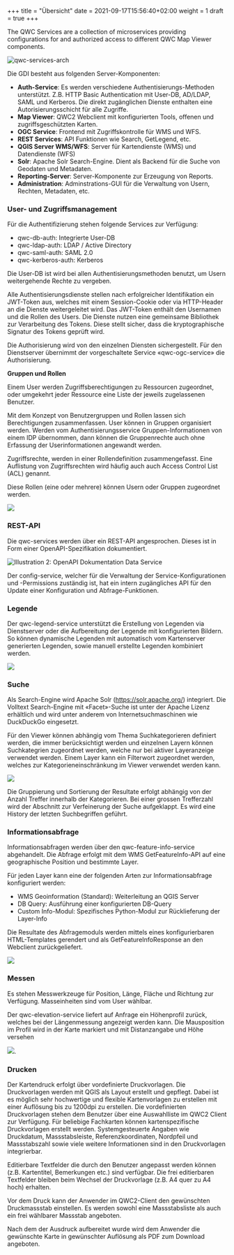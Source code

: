 +++
title = "Übersicht"
date = 2021-09-17T15:56:40+02:00
weight = 1
draft = true
+++

The QWC Services are a collection of microservices providing configurations for and authorized access to different QWC Map Viewer components.

![qwc-services-arch](/images/qwc-services-arch.png)

Die GDI besteht aus folgenden Server-Komponenten:
- **Auth-Service**: Es werden verschiedene Authentisierungs-Methoden unterstützt. Z.B. HTTP Basic Authentication mit User-DB, AD/LDAP, SAML und Kerberos.
  Die direkt zugänglichen Dienste enthalten eine Autorisierungsschicht für alle Zugriffe. 
- **Map Viewer**: QWC2 Webclient mit konfigurierten Tools, offenen und zugriffsgeschützten Karten.
- **OGC Service**: Frontend mit Zugriffskontrolle für WMS und WFS.
- **REST Services**: API Funktionen wie Search, GetLegend, etc.
- **QGIS Server WMS/WFS**: Server für Kartendienste (WMS) und Datendienste (WFS)
- **Solr**: Apache Solr Search-Engine. Dient als Backend für die Suche von Geodaten und Metadaten.
- **Reporting-Server**: Server-Komponente zur Erzeugung von Reports.
- **Administration**: Adminstrations-GUI für die Verwaltung von Usern, Rechten, Metadaten, etc.

### User- und Zugriffsmanagement

Für die Authentifizierung stehen folgende Services zur Verfügung:

  - qwc-db-auth: Integrierte User-DB
  - qwc-ldap-auth: LDAP / Active Directory
  - qwc-saml-auth: SAML 2.0
  - qwc-kerberos-auth: Kerberos

Die User-DB ist wird bei allen Authentisierungsmethoden benutzt, um
Usern weitergehende Rechte zu vergeben.

Alle Authentisierungsdienste stellen nach erfolgreicher Identifikation
ein JWT-Token aus, welches mit einem Session-Cookie oder via HTTP-Header
an die Dienste weitergeleitet wird. Das JWT-Token enthält den Usernamen
und die Rollen des Users. Die Dienste nutzen eine gemeinsame Bibliothek
zur Verarbeitung des Tokens. Diese stellt sicher, dass die
kryptographische Signatur des Tokens geprüft wird.

Die Authorisierung wird von den einzelnen Diensten sichergestellt. Für
den Dienstserver übernimmt der vorgeschaltete Service «qwc-ogc-service»
die Authorisierung.

**Gruppen und Rollen**

Einem User werden Zugriffsberechtigungen zu Ressourcen zugeordnet, oder
umgekehrt jeder Ressource eine Liste der jeweils zugelassenen Benutzer.

Mit dem Konzept von Benutzergruppen und Rollen lassen sich
Berechtigungen zusammenfassen. User können in Gruppen organisiert
werden. Werden vom Authentisierungsservice Gruppen-Informationen von
einem IDP übernommen, dann können die Gruppenrechte auch ohne Erfassung
der Userinformationen angewandt werden.

Zugriffsrechte, werden in einer Rollendefinition zusammengefasst. Eine
Auflistung von Zugriffsrechten wird häufig auch auch Access Control List
(ACL) genannt.

Diese Rollen (eine oder mehrere) können Usern oder Gruppen zugeordnet werden.

![](/images/100002010000019100000075E735E86EF7DB022F.png)


### REST-API

Die qwc-services werden über ein REST-API angesprochen. Dieses ist in
Form einer OpenAPI-Spezifikation dokumentiert.

![Illustration 2: OpenAPI Dokumentation Data
Service](/images/10000201000006C1000007848FFF3358691E995D.png)

Der config-service, welcher für die Verwaltung der
Service-Konfigurationen und -Permissions zuständig ist, hat ein intern
zugängliches API für den Update einer Konfiguration und
Abfrage-Funktionen.

### Legende

Der qwc-legend-service unterstützt die Erstellung von Legenden via
Dienstserver oder die Aufbereitung der Legende mit konfigurierten
Bildern. So können dynamische Legenden mit automatisch vom Kartenserver
generierten Legenden, sowie manuell erstellte Legenden kombiniert
werden. 

![](/images/100002010000013F000002C91A6324D14C5FD85E.png)

### Suche

Als Search-Engine wird Apache Solr (<https://solr.apache.org/>)
integriert. Die Volltext Search-Engine mit «Facet»-Suche ist unter der
Apache Lizenz erhältlich und wird unter anderem von
Internetsuchmaschinen wie DuckDuckGo eingesetzt.

Für den Viewer können abhängig vom Thema Suchkategorieren definiert
werden, die immer berücksichtigt werden und einzelnen Layern können
Suchkategrien zugeordnet werden, welche nur bei aktiver Layeranzeige
verwendet werden. Einem Layer kann ein Filterwort zugeordnet werden,
welches zur Kategorieneinschränkung im Viewer verwendet werden kann.

![](/images/search.png)

Die Gruppierung und Sortierung der Resultate erfolgt abhängig von der
Anzahl Treffer innerhalb der Kategorieren. Bei einer grossen Trefferzahl
wird der Abschnitt zur Verfeinerung der Suche aufgeklappt. Es wird eine
History der letzten Suchbegriffen geführt.

### Informationsabfrage

Informationsabfragen werden über den qwc-feature-info-service
abgehandelt. Die Abfrage erfolgt mit dem WMS GetFeatureInfo-API auf eine
geographische Position und bestimmte Layer.

Für jeden Layer kann eine der folgenden Arten zur Informationsabfrage
konfiguriert werden:

  - WMS Geoinformation (Standard): Weiterleitung an QGIS Server
  - DB Query: Ausführung einer konfigurierten DB-Query
  - Custom Info-Modul: Spezifisches Python-Modul zur Rücklieferung der
    Layer-Info

Die Resultate des Abfragemoduls werden mittels eines konfigurierbaren
HTML-Templates gerendert und als GetFeatureInfoResponse an den Webclient
zurückgeliefert.

![](/images/feature-info.png)

### Messen

Es stehen Messwerkzeuge für Position, Länge, Fläche und Richtung zur
Verfügung. Masseinheiten sind vom User wählbar.

Der qwc-elevation-service
liefert auf Anfrage ein Höhenprofil zurück, welches bei der
Längenmessung angezeigt werden kann. Die Mausposition im Profil wird in
der Karte markiert und mit Distanzangabe und Höhe
versehen

![](/images/measure.png).

### Drucken

Der Kartendruck erfolgt über vordefinierte Druckvorlagen. Die
Druckvorlagen werden mit QGIS als Layout erstellt und gepflegt. Dabei
ist es möglich sehr hochwertige und flexible Kartenvorlagen zu erstellen
mit einer Auflösung bis zu 1200dpi zu erstellen. Die vordefinierten
Druckvorlagen stehen dem Benutzer über eine Auswahlliste im QWC2 Client
zur Verfügung. Für beliebige Fachkarten können kartenspezifische
Druckvorlagen erstellt werden. Systemgesteuerte Angaben wie Druckdatum,
Massstabsleiste, Referenzkoordinaten, Nordpfeil und Massstabszahl sowie
viele weitere Informationen sind in den Druckvorlagen integrierbar. 

Editierbare Textfelder die durch den Benutzer angepasst werden können
(z.B. Kartentitel, Bemerkungen etc.) sind verfügbar. Die frei
editierbaren Textfelder bleiben beim Wechsel der Druckvorlage (z.B. A4
quer zu A4 hoch) erhalten.

Vor dem Druck kann der Anwender im QWC2-Client den gewünschten
Druckmassstab einstellen. Es werden sowohl eine Massstabsliste als auch
ein frei wählbarer Massstab angeboten.

Nach dem der Ausdruck aufbereitet wurde wird dem Anwender die gewünschte
Karte in gewünschter Auflösung als PDF zum Download angeboten.
